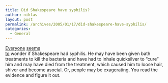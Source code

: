 ```yaml
---
title: Did Shakespeare have syphilis?
author: niklas
layout: post
permalink: /archives/2005/01/17/did-shakespeare-have-syphilis/
categories:
  - General
---
```

[Everyone][1] [seems][2]  
<a href="http://www.idsociety.org/Template.cfm?Section=News_from_the_Journals&CONTENTID=11392&TEMPLATE=/ContentManagement/ContentDisplay.cfm" class="broken_link">to</a> wonder if Shakespeare had syphilis. He may have been given bath treatments to kill the bacteria and have had to inhale quicksilver to &#8220;cure&#8221; him and may have died from the treatment, which caused him to loose hair, shiver and become asocial. Or, people may be exagerating. You read the evidence and figure it out.

 [1]: http://www.vg.no/pub/vgart.hbs?artid=102330
 [2]: http://www.medilexicon.com/medicalnews.php?newsid=18776&language=spanish
